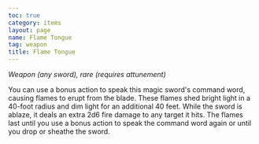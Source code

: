 ```yaml
---
toc: true
category: items
layout: page
name: Flame Tongue
tag: weapon
title: Flame Tongue 
---
```

_Weapon (any sword), rare (requires attunement)_ 

You can use a bonus action to speak this magic sword's command word, causing flames to erupt from the blade. These flames shed bright light in a 40-foot radius and dim light for an additional 40 feet. While the sword is ablaze, it deals an extra 2d6 fire damage to any target it hits. The flames last until you use a bonus action to speak the command word again or until you drop or sheathe the sword. 